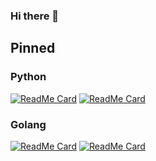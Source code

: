 ### Hi there 👋

## Pinned

### Python

[![ReadMe Card](https://github-readme-stats-ten.vercel.app/api/pin/?username=wzyonggege&repo=statistical-learning-method)](https://github.com/wzyonggege/statistical-learning-method)
[![ReadMe Card](https://github-readme-stats-ten.vercel.app/api/pin/?username=wzyonggege&repo=RNN_poetry_generator)](https://github.com/wzyonggege/RNN_poetry_generator)



### Golang
[![ReadMe Card](https://github-readme-stats-ten.vercel.app/api/pin/?username=gohp&repo=goutils)](https://github.com/gohp/goutils)
[![ReadMe Card](https://github-readme-stats-ten.vercel.app/api/pin/?username=gohp&repo=logger)](https://github.com/gohp/logger)

<!--
**wzyonggege/wzyonggege** is a ✨ _special_ ✨ repository because its `README.md` (this file) appears on your GitHub profile.

Here are some ideas to get you started:

- 🔭 I’m currently working on ...
- 🌱 I’m currently learning ...
- 👯 I’m looking to collaborate on ...
- 🤔 I’m looking for help with ...
- 💬 Ask me about ...
- 📫 How to reach me: ...
- 😄 Pronouns: ...
- ⚡ Fun fact: ...
-->
